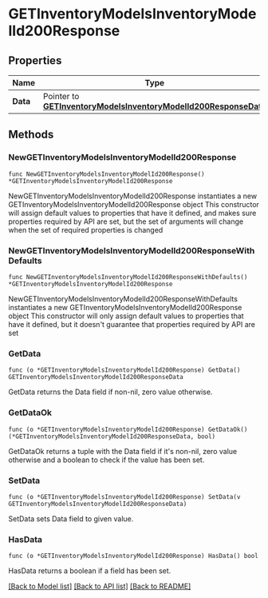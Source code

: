 # GETInventoryModelsInventoryModelId200Response

## Properties

Name | Type | Description | Notes
------------ | ------------- | ------------- | -------------
**Data** | Pointer to [**GETInventoryModelsInventoryModelId200ResponseData**](GETInventoryModelsInventoryModelId200ResponseData.md) |  | [optional] 

## Methods

### NewGETInventoryModelsInventoryModelId200Response

`func NewGETInventoryModelsInventoryModelId200Response() *GETInventoryModelsInventoryModelId200Response`

NewGETInventoryModelsInventoryModelId200Response instantiates a new GETInventoryModelsInventoryModelId200Response object
This constructor will assign default values to properties that have it defined,
and makes sure properties required by API are set, but the set of arguments
will change when the set of required properties is changed

### NewGETInventoryModelsInventoryModelId200ResponseWithDefaults

`func NewGETInventoryModelsInventoryModelId200ResponseWithDefaults() *GETInventoryModelsInventoryModelId200Response`

NewGETInventoryModelsInventoryModelId200ResponseWithDefaults instantiates a new GETInventoryModelsInventoryModelId200Response object
This constructor will only assign default values to properties that have it defined,
but it doesn't guarantee that properties required by API are set

### GetData

`func (o *GETInventoryModelsInventoryModelId200Response) GetData() GETInventoryModelsInventoryModelId200ResponseData`

GetData returns the Data field if non-nil, zero value otherwise.

### GetDataOk

`func (o *GETInventoryModelsInventoryModelId200Response) GetDataOk() (*GETInventoryModelsInventoryModelId200ResponseData, bool)`

GetDataOk returns a tuple with the Data field if it's non-nil, zero value otherwise
and a boolean to check if the value has been set.

### SetData

`func (o *GETInventoryModelsInventoryModelId200Response) SetData(v GETInventoryModelsInventoryModelId200ResponseData)`

SetData sets Data field to given value.

### HasData

`func (o *GETInventoryModelsInventoryModelId200Response) HasData() bool`

HasData returns a boolean if a field has been set.


[[Back to Model list]](../README.md#documentation-for-models) [[Back to API list]](../README.md#documentation-for-api-endpoints) [[Back to README]](../README.md)


